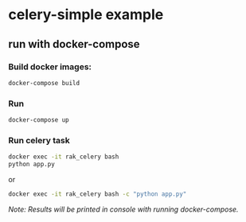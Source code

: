 # celery-simple example

## run with docker-compose

### Build docker images:

```bash
docker-compose build
```

### Run

```bash
docker-compose up
```

### Run celery task

```bash
docker exec -it rak_celery bash
python app.py
```

or

```bash
docker exec -it rak_celery bash -c "python app.py"
```

_Note: Results will be printed in console with running docker-compose._
